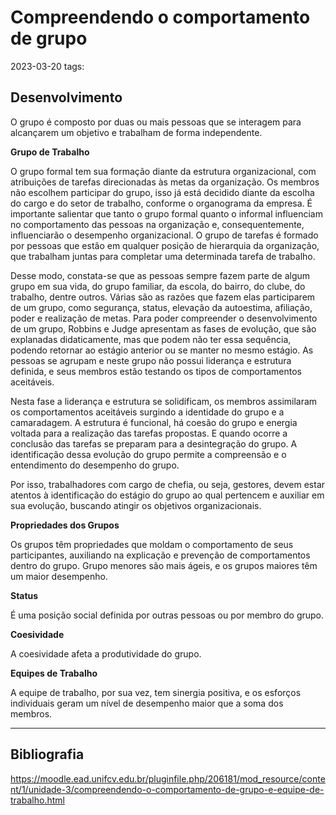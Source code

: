 # Compreendendo o comportamento de grupo
2023-03-20
tags: 

## Desenvolvimento

O grupo é composto por duas ou mais pessoas que se interagem para alcançarem um objetivo e trabalham de forma independente.  
  
**Grupo de Trabalho**  
  
O grupo formal tem sua formação diante da estrutura organizacional, com atribuições de tarefas direcionadas às metas da organização. Os membros não escolhem participar do grupo, isso já está decidido diante da escolha do cargo e do setor de trabalho, conforme o organograma da empresa. É importante salientar que tanto o grupo formal quanto o informal influenciam no comportamento das pessoas na organização e, consequentemente, influenciarão o desempenho organizacional. O grupo de tarefas é formado por pessoas que estão em qualquer posição de hierarquia da organização, que trabalham juntas para completar uma determinada tarefa de trabalho.  
  
Desse modo, constata-se que as pessoas sempre fazem parte de algum grupo em sua vida, do grupo familiar, da escola, do bairro, do clube, do trabalho, dentre outros. Várias são as razões que fazem elas participarem de um grupo, como segurança, status, elevação da autoestima, afiliação, poder e realização de metas. Para poder compreender o desenvolvimento de um grupo, Robbins e Judge apresentam as fases de evolução, que são explanadas didaticamente, mas que podem não ter essa sequência, podendo retornar ao estágio anterior ou se manter no mesmo estágio. As pessoas se agrupam e neste grupo não possui liderança e estrutura definida, e seus membros estão testando os tipos de comportamentos aceitáveis.  
  
Nesta fase a liderança e estrutura se solidificam, os membros assimilaram os comportamentos aceitáveis surgindo a identidade do grupo e a camaradagem. A estrutura é funcional, há coesão do grupo e energia voltada para a realização das tarefas propostas. E quando ocorre a conclusão das tarefas se preparam para a desintegração do grupo. A identificação dessa evolução do grupo permite a compreensão e o entendimento do desempenho do grupo.  
  
Por isso, trabalhadores com cargo de chefia, ou seja, gestores, devem estar atentos à identificação do estágio do grupo ao qual pertencem e auxiliar em sua evolução, buscando atingir os objetivos organizacionais.  
  
**Propriedades dos Grupos**  
  
Os grupos têm propriedades que moldam o comportamento de seus participantes, auxiliando na explicação e prevenção de comportamentos dentro do grupo. Grupo menores são mais ágeis, e os grupos maiores têm um maior desempenho.  
  
**Status**  
  
É uma posição social definida por outras pessoas ou por membro do grupo.  
  
**Coesividade**  
  
A coesividade afeta a produtividade do grupo.  
  
**Equipes de Trabalho**  
  
A equipe de trabalho, por sua vez, tem sinergia positiva, e os esforços individuais geram um nível de desempenho maior que a soma dos membros.

-----------------------------------------------
## Bibliografia

https://moodle.ead.unifcv.edu.br/pluginfile.php/206181/mod_resource/content/1/unidade-3/compreendendo-o-comportamento-de-grupo-e-equipe-de-trabalho.html

